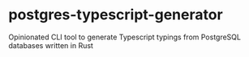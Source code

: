 # postgres-typescript-generator
Opinionated CLI tool to generate Typescript typings from PostgreSQL databases written in Rust
